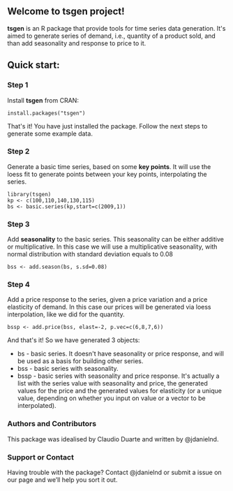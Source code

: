 ## Welcome to tsgen project!

**tsgen** is an R package that provide tools for time series data generation. It's aimed to generate series of demand, i.e., quantity of a product sold, and than add seasonality and response to price to it.

## Quick start:

### Step 1
Install **tsgen** from CRAN:

    install.packages("tsgen")

That's it! You have just installed the package. Follow the next steps to generate some example data.

### Step 2

Generate a basic time series, based on some **key points**. It will use the loess fit to generate points between your key points, interpolating the series.

    library(tsgen)
    kp <- c(100,110,140,130,115)
    bs <- basic.series(kp,start=c(2009,1))

### Step 3

Add **seasonality** to the basic series. This seasonality can be either additive or multiplicative. In this case we will use a multiplicative seasonality, with normal distribution with standard deviation equals to 0.08

    bss <- add.season(bs, s.sd=0.08)

### Step 4

Add a price response to the series, given a price variation and a price elasticity of demand. In this case our prices will be generated via loess interpolation, like we did for the quantity.

    bssp <- add.price(bss, elast=-2, p.vec=c(6,8,7,6))

And that's it! So we have generated 3 objects:

* bs - basic series. It doesn't have seasonality or price response, and will be used as a basis for building other series.
* bss - basic series with seasonality.
* bssp - basic series with seasonality and price response. It's actually a list with the series value with seasonality and price, the generated values for the price and the generated values for elasticity (or a unique value, depending on whether you input on value or a vector to be interpolated).

### Authors and Contributors
This package was idealised by Claudio Duarte and written by @jdanielnd. 

### Support or Contact
Having trouble with the package? Contact @jdanielnd or submit a issue on our page and we’ll help you sort it out.
